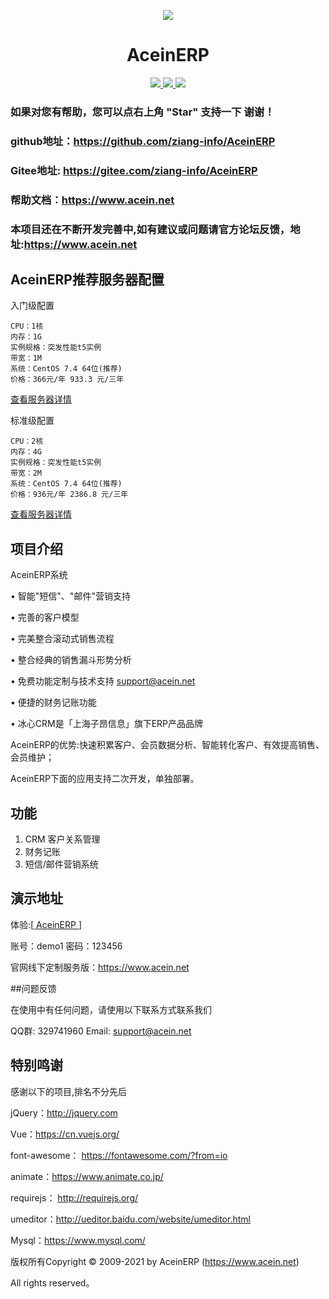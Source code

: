 <p align="center">
<img src="https://www.acein.net/images/bglogo.png" />
</p>
<h1 align="center"> AceinERP</h1> 
<p align="center">
    <a href="https://www.acein.net">
        <img src="https://img.shields.io/badge/OfficialWebSite-Acein.Net-yellow" />
    </a>
    <a href="https://www.acein.net">
        <img src="https://img.shields.io/badge/Licence-MIT-green.svg?style=flat" />
    </a>
    <a href="https://www.acein.net">
        <img src="https://img.shields.io/badge/Edition-1.0.0-blue.svg" />
    </a>     
</p>

### 如果对您有帮助，您可以点右上角 "Star" 支持一下 谢谢！
### github地址：https://github.com/ziang-info/AceinERP
### Gitee地址: https://gitee.com/ziang-info/AceinERP
### 帮助文档：https://www.acein.net
### 本项目还在不断开发完善中,如有建议或问题请官方论坛反馈，地址:https://www.acein.net

## AceinERP推荐服务器配置
入门级配置
```
CPU：1核
内存：1G
实例规格：突发性能t5实例
带宽：1M
系统：CentOS 7.4 64位(推荐)
价格：366元/年 933.3 元/三年
```
<a href="https://promotion.aliyun.com/ntms/yunparter/invite.html?userCode=krmi8o15" target="_blank">查看服务器详情</a>

标准级配置
```
CPU：2核
内存：4G
实例规格：突发性能t5实例
带宽：2M
系统：CentOS 7.4 64位(推荐)
价格：936元/年 2386.8 元/三年
```
<a href="https://promotion.aliyun.com/ntms/yunparter/invite.html?userCode=krmi8o15" target="_blank">查看服务器详情</a>


## 项目介绍
   AceinERP系统
    
   • 智能"短信"、"邮件"营销支持

   • 完善的客户模型

   • 完美整合滚动式销售流程

   • 整合经典的销售漏斗形势分析

   • 免费功能定制与技术支持 support@acein.net

   • 便捷的财务记账功能

   • 冰心CRM是「上海子昂信息」旗下ERP产品品牌

    
   AceinERP的优势:快速积累客户、会员数据分析、智能转化客户、有效提高销售、会员维护；

   AceinERP下面的应用支持二次开发，单独部署。
   

## 功能

   1. CRM 客户关系管理
   2. 财务记账
   3. 短信/邮件营销系统


##  演示地址
   体验:[<a href='https://acein.net/user/index/demo1/123456/demo.do' target="_blank"> AceinERP </a>]       

   账号：demo1
   密码：123456






官网线下定制服务版：https://www.acein.net




##问题反馈

在使用中有任何问题，请使用以下联系方式联系我们

QQ群: 329741960 
Email: support@acein.net






## 特别鸣谢
感谢以下的项目,排名不分先后

jQuery：http://jquery.com

Vue：https://cn.vuejs.org/

font-awesome： https://fontawesome.com/?from=io

animate：https://www.animate.co.jp/

requirejs： http://requirejs.org/

umeditor：http://ueditor.baidu.com/website/umeditor.html

Mysql：https://www.mysql.com/



版权所有Copyright © 2009-2021 by AceinERP (https://www.acein.net)

All rights reserved。